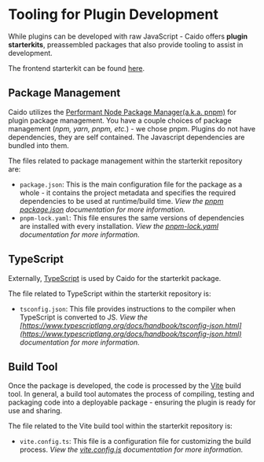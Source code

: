# Tooling for Plugin Development

While plugins can be developed with raw JavaScript - Caido offers **plugin starterkits**, preassembled packages that also provide tooling to assist in development.

The frontend starterkit can be found [here](https://github.com/caido/starterkit-plugin-frontend).

## Package Management

Caido utilizes the [Performant Node Package Manager(a.k.a. pnpm)](https://pnpm.io/) for plugin package management. You have a couple choices of package management (_npm, yarn, pnpm, etc._) - we chose pnpm. Plugins do not have dependencies, they are self contained. The Javascript dependencies are bundled into them.

The files related to package management within the starterkit repository are:

- `package.json`: This is the main configuration file for the package as a whole - it contains the project metadata and specifies the required dependencies to be used at runtime/build time. _View the [pnpm package.json](https://pnpm.io/package_json) documentation for more information._
- `pnpm-lock.yaml`: This file ensures the same versions of dependencies are installed with every installation. _View the [pnpm-lock.yaml](https://pnpm.io/git#lockfiles) documentation for more information._

## TypeScript

Externally, [TypeScript](https://docs.caido.io/concepts/essentials/workflows/js_in_caido.html#typing) is used by Caido for the starterkit package.

The file related to TypeScript within the starterkit repository is:

- `tsconfig.json`: This file provides instructions to the compiler when TypeScript is converted to JS. _View the [https://www.typescriptlang.org/docs/handbook/tsconfig-json.html](https://www.typescriptlang.org/docs/handbook/tsconfig-json.html) documentation for more information._

## Build Tool

Once the package is developed, the code is processed by the [Vite](https://vitejs.dev/guide/) build tool. In general, a build tool automates the process of compiling, testing and packaging code into a deployable package - ensuring the plugin is ready for use and sharing.

The file related to the Vite build tool within the starterkit repository is:

- `vite.config.ts`: This file is a configuration file for customizing the build process. _View the [vite.config.js](https://v2.vitejs.dev/config/) documentation for more information._
